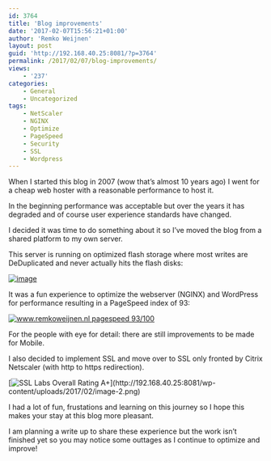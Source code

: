 ```yaml
---
id: 3764
title: 'Blog improvements'
date: '2017-02-07T15:56:21+01:00'
author: 'Remko Weijnen'
layout: post
guid: 'http://192.168.40.25:8081/?p=3764'
permalink: /2017/02/07/blog-improvements/
views:
    - '237'
categories:
    - General
    - Uncategorized
tags:
    - NetScaler
    - NGINX
    - Optimize
    - PageSpeed
    - Security
    - SSL
    - Wordpress
---
```


When I started this blog in 2007 (wow that’s almost 10 years ago) I went for a cheap web hoster with a reasonable performance to host it.

In the beginning performance was acceptable but over the years it has degraded and of course user experience standards have changed.

I decided it was time to do something about it so I’ve moved the blog from a shared platform to my own server.

This server is running on optimized flash storage where most writes are DeDuplicated and never actually hits the flash disks:

[![image](http://192.168.40.25:8081/wp-content/uploads/2017/02/image_thumb.png "image")](http://192.168.40.25:8081/wp-content/uploads/2017/02/image.png)

It was a fun experience to optimize the webserver (NGINX) and WordPress for performance resulting in a PageSpeed index of 93:

[![www.remkoweijnen.nl pagespeed 93/100](http://192.168.40.25:8081/wp-content/uploads/2017/02/image_thumb-1.png "Page Speed Insights")](http://192.168.40.25:8081/wp-content/uploads/2017/02/image-1.png)

For the people with eye for detail: there are still improvements to be made for Mobile.

I also decided to implement SSL and move over to SSL only fronted by Citrix Netscaler (with http to https redirection).

[![SSL Labs Overall Rating A+](http://192.168.40.25:8081/wp-content/uploads/2017/02/image_thumb-2.png "SSL Report www.remkoweijnen.nl")](http://192.168.40.25:8081/wp-content/uploads/2017/02/image-2.png)

I had a lot of fun, frustations and learning on this journey so I hope this makes your stay at this blog more pleasant.

I am planning a write up to share these experience but the work isn’t finished yet so you may notice some outtages as I continue to optimize and improve!